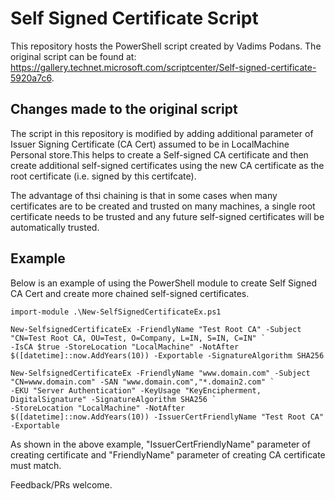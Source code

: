 # Self Signed Certificate Script

This repository hosts the PowerShell script created by Vadims Podans. The original script can be found at: https://gallery.technet.microsoft.com/scriptcenter/Self-signed-certificate-5920a7c6.

## Changes made to the original script
The script in this repository is modified by adding additional parameter of Issuer Signing Certificate (CA Cert) assumed to be in LocalMachine Personal store.This helps to create a Self-signed CA certificate and then create additional self-signed certificates using the new CA certificate as the root certificate (i.e. signed by this certifcate). 

The advantage of thsi chaining is that in some cases when many certificates are to be created and trusted on many machines, a single root certificate needs to be trusted and any future self-signed  certificates will be automatically trusted.

## Example
Below is an example of using the PowerShell module to create Self Signed CA Cert and create more chained self-signed certificates.

```
import-module .\New-SelfSignedCertificateEx.ps1

New-SelfsignedCertificateEx -FriendlyName "Test Root CA" -Subject "CN=Test Root CA, OU=Test, O=Company, L=IN, S=IN, C=IN" `
-IsCA $true -StoreLocation "LocalMachine" -NotAfter $([datetime]::now.AddYears(10)) -Exportable -SignatureAlgorithm SHA256

New-SelfsignedCertificateEx -FriendlyName "www.domain.com" -Subject "CN=www.domain.com" -SAN "www.domain.com","*.domain2.com" `
-EKU "Server Authentication" -KeyUsage "KeyEncipherment, DigitalSignature" -SignatureAlgorithm SHA256 `
-StoreLocation "LocalMachine" -NotAfter $([datetime]::now.AddYears(10)) -IssuerCertFriendlyName "Test Root CA" -Exportable
```
As shown in the above example, "IssuerCertFriendlyName" parameter of creating certificate and "FriendlyName" parameter of creating CA certificate must match.

Feedback/PRs welcome.
